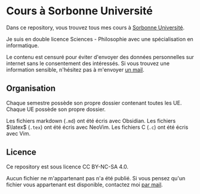 # Cours à Sorbonne Université
Dans ce repository, vous trouvez tous mes cours à 
[Sorbonne Université](https://sorbonne-universite.fr).

Je suis en double licence Sciences - Philosophie avec une spécialisation en informatique.

Le contenu est censuré pour éviter d'envoyer des données personnelles sur internet sans le 
consentement des intéressés.
Si vous trouvez une information sensible, n'hésitez pas à m'envoyer 
[un mail](mailto:me@anhgelus.world).
## Organisation
Chaque semestre possède son propre dossier contenant toutes les UE.
Chaque UE possède son propre dossier.

Les fichiers markdown (`.md`) ont été écris avec Obsidian.
Les fichiers $\latex$ (`.tex`) ont été écris avec NeoVim.
Les fichiers C (`.c`) ont été écris avec Vim.
## Licence
Ce repository est sous licence CC BY-NC-SA 4.0.

Aucun fichier ne m'appartenant pas n'a été publié. 
Si vous pensez qu'un fichier vous appartenant est disponible, contactez moi 
[par mail](mailto:me@anhgelus.world).

